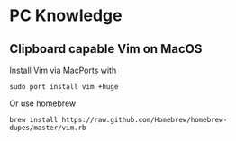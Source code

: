 # PC Knowledge

## Clipboard capable Vim on MacOS
Install Vim via MacPorts with
```
sudo port install vim +huge
```
Or use homebrew
```
brew install https://raw.github.com/Homebrew/homebrew-dupes/master/vim.rb
```
